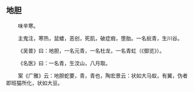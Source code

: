 ## 地胆
<p>&emsp;&emsp;
味辛寒。
</p>
<p>&emsp;&emsp;
主鬼注，寒热，鼠蝼，恶创，死肌，破症瘕，堕胎。一名蚖青，生川谷。
</p>
<p>&emsp;&emsp;
《吴普》曰：地胆，一名元青，一名杜龙，一名青虹（《御览》）。
</p>
<p>&emsp;&emsp;
《名医》曰：一名青，生汶山，八月取。
</p>
<p>&emsp;&emsp;
案《广雅》云：地胆蛇要，青，青也，陶宏景云：状如大马蚁，有翼，伪者即班猫所化，状如大豆。
</p>